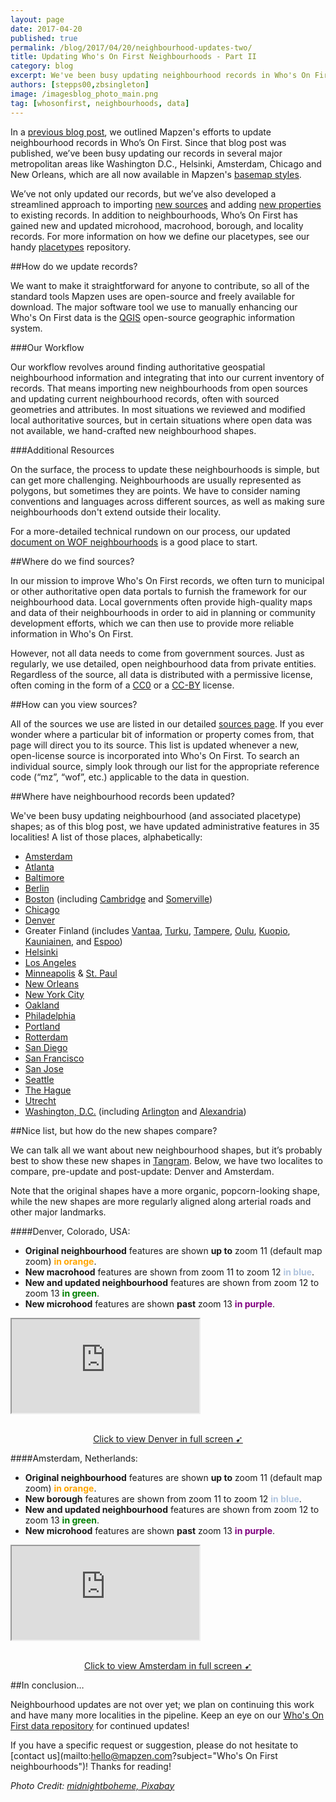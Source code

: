 ```yaml
---
layout: page
date: 2017-04-20
published: true
permalink: /blog/2017/04/20/neighbourhood-updates-two/
title: Updating Who's On First Neighbourhoods - Part II
category: blog
excerpt: We've been busy updating neighbourhood records in Who's On First - check them out!
authors: [stepps00,zbsingleton]
image: /imagesblog_photo_main.png
tag: [whosonfirst, neighbourhoods, data]
---
```


In a [previous blog post](https://mapzen.com/blog/sf-neighbourhood-updates/), we outlined Mapzen's efforts to update neighbourhood records in Who’s On First. Since that blog post was published, we’ve been busy updating our records in several major metropolitan areas like Washington D.C., Helsinki, Amsterdam, Chicago and New Orleans, which are all now available in Mapzen's [basemap styles](https://mapzen.com/products/maps/).

We’ve not only updated our records, but we’ve also developed a streamlined approach to importing [new sources](https://github.com/whosonfirst/whosonfirst-sources/tree/master/sources) and adding [new properties](https://github.com/whosonfirst/whosonfirst-properties/tree/master/aliases) to existing records. In addition to neighbourhoods, Who’s On First has gained new and updated microhood, macrohood, borough, and locality records. For more information on how we define our placetypes, see our handy [placetypes](https://github.com/whosonfirst/whosonfirst-placetypes) repository.

##How do we update records?

We want to make it straightforward for anyone to contribute, so all of the standard tools Mapzen uses are open-source and freely available for download. The major software tool we use to manually enhancing our Who's On First data is the [QGIS](http://www.qgis.org/en/site/) open-source geographic information system.

###Our Workflow

Our workflow revolves around finding authoritative geospatial neighbourhood information and integrating that into our current inventory of records. That means importing new neighbourhoods from open sources and updating current neighbourhood records, often with sourced geometries and attributes. In most situations we reviewed and modified local authoritative sources, but in certain situations where open data was not available, we hand-crafted new neighbourhood shapes.

###Additional Resources

On the surface, the process to update these neighbourhoods is simple, but can get more challenging. Neighbourhoods are usually represented as polygons, but sometimes they are points. We have to consider naming conventions and languages across different sources, as well as making sure neighbourhoods don't extend outside their locality. 

For a more-detailed technical rundown on our process, our updated [document on WOF neighbourhoods](https://github.com/whosonfirst/whosonfirst-cookbook/blob/master/issue_workflows/sf_neighbourhood_updates_pt_1.md) is a good place to start.

##Where do we find sources?

In our mission to improve Who's On First records, we often turn to municipal or other authoritative open data portals to furnish the framework for our neighbourhood data. Local governments often provide high-quality maps and data of their neighbourhoods in order to aid in planning or community development efforts, which we can then use to provide more reliable information in Who's On First. 

However, not all data needs to come from government sources. Just as regularly, we use detailed, open neighbourhood data from private entities. Regardless of the source, all data is distributed with a permissive license, often coming in the form of a [CC0](https://creativecommons.org/share-your-work/public-domain/cc0/) or a [CC-BY](https://creativecommons.org/licenses/by/4.0/) license.

##How can you view sources?

All of the sources we use are listed in our detailed [sources page](https://github.com/whosonfirst/whosonfirst-sources/tree/master/sources#sources). If you ever wonder where a particular bit of information or property comes from, that page will direct you to its source. This list is updated whenever a new, open-license source is incorporated into Who's On First. To search an individual source, simply look through our list for the appropriate reference code (“mz”, “wof”, etc.) applicable to the data in question.

##Where have neighbourhood records been updated?

We've been busy updating neighbourhood (and associated placetype) shapes; as of this blog post, we have updated administrative features in 35 localities! A list of those places, alphabetically:

- [Amsterdam](https://whosonfirst.mapzen.com/spelunker/download/101751893/)
- [Atlanta](https://whosonfirst.mapzen.com/spelunker/download/85936429/)
- [Baltimore](https://whosonfirst.mapzen.com/spelunker/download/102081589/)
- [Berlin](https://whosonfirst.mapzen.com/spelunker/download/101748799/)
- [Boston](https://whosonfirst.mapzen.com/spelunker/download/85950361/) (including [Cambridge](https://whosonfirst.mapzen.com/spelunker/download/85950329/) and [Somerville](https://whosonfirst.mapzen.com/spelunker/download/85950339/))
- [Chicago](https://whosonfirst.mapzen.com/spelunker/download/85940195/)
- [Denver](https://whosonfirst.mapzen.com/spelunker/download/85928879/)
- Greater Finland (includes [Vantaa](https://whosonfirst.mapzen.com/spelunker/download/101748419/), [Turku](https://whosonfirst.mapzen.com/spelunker/download/101748421/), [Tampere](https://whosonfirst.mapzen.com/spelunker/download/101748431/), [Oulu](https://whosonfirst.mapzen.com/spelunker/download/101748443/), [Kuopio](https://whosonfirst.mapzen.com/spelunker/download/101748439/), [Kauniainen](https://whosonfirst.mapzen.com/spelunker/download/101753897/), and [Espoo](https://whosonfirst.mapzen.com/spelunker/download/101748415/))
- [Helsinki](https://whosonfirst.mapzen.com/spelunker/download/101748417/)
- [Los Angeles](https://whosonfirst.mapzen.com/spelunker/download/85923517/)
- [Minneapolis](https://whosonfirst.mapzen.com/spelunker/download/85969169/) & [St. Paul](https://whosonfirst.mapzen.com/spelunker/download/85953191/)
- [New Orleans](https://whosonfirst.mapzen.com/spelunker/download/85948111/)
- [New York City](https://whosonfirst.mapzen.com/spelunker/download/85977539/)
- [Oakland](https://whosonfirst.mapzen.com/spelunker/download/85921881/)
- [Philadelphia](https://whosonfirst.mapzen.com/spelunker/download/102081353/)
- [Portland](https://whosonfirst.mapzen.com/spelunker/download/101715829/)
- [Rotterdam](https://whosonfirst.mapzen.com/spelunker/download/101751843/)
- [San Diego](https://whosonfirst.mapzen.com/spelunker/download/85922227/)
- [San Francisco](https://whosonfirst.mapzen.com/spelunker/download/85922583/)
- [San Jose](https://whosonfirst.mapzen.com/spelunker/download/85922347/)
- [Seattle](https://whosonfirst.mapzen.com/spelunker/download/101730401/)
- [The Hague](https://whosonfirst.mapzen.com/spelunker/download/101752763/)
- [Utrecht](https://whosonfirst.mapzen.com/spelunker/download/101751827/)
- [Washington, D.C.](https://whosonfirst.mapzen.com/spelunker/download/85931779/) (including [Arlington](https://whosonfirst.mapzen.com/spelunker/download/101729469/) and [Alexandria](https://whosonfirst.mapzen.com/spelunker/download/102080641/))

##Nice list, but how do the new shapes compare?

We can talk all we want about new neighbourhood shapes, but it’s probably best to show these new shapes in [Tangram](https://mapzen.com/tangram/play/). Below, we have two localites to compare, pre-update and post-update: Denver and Amsterdam. 

Note that the original shapes have a more organic, popcorn-looking shape, while the new shapes are more regularly aligned along arterial roads and other major landmarks.

####Denver, Colorado, USA:

- **Original neighbourhood** features are shown **up to** zoom 11 (default map zoom) <span style="color:orange; font-weight: bold;">in orange</span>.
- **New macrohood** features are shown from zoom 11 to zoom 12 <span style="color:LightSteelBlue; font-weight: bold;">in blue</span>.
- **New and updated neighbourhood** features are shown from zoom 12 to zoom 13 <span style="color:green; font-weight: bold;">in green</span>.
- **New microhood** features are shown **past** zoom 13 <span style="color:purple; font-weight: bold;">in purple</span>.

<div class="demo-wrapper" id="refillcycle" style="background-image:url('images/denver.gif');">
<div id=screenshot></div>
<iframe src="https://tangrams.github.io/tangram-frame/?noscroll&url=images/denver.yaml#10.5/39.7609/-104.8612"></iframe>
</div>
<p style="text-align: center"  class='caption'><br><a style="font-weight:normal"href="https://tangrams.github.io/tangram-frame/?url=images/denver.yaml#10.5/39.7609/-104.8612">Click to view Denver in full screen ➹</a> <br></p>



####Amsterdam, Netherlands:

- **Original neighbourhood** features are shown **up to** zoom 11 (default map zoom) <span style="color:orange; font-weight: bold;">in orange</span>.
- **New borough** features are shown from zoom 11 to zoom 12 <span style="color:LightSteelBlue; font-weight: bold;">in blue</span>.
- **New and updated neighbourhood** features are shown from zoom 12 to zoom 13 <span style="color:green; font-weight: bold;">in green</span>.
- **New microhood** features are shown **past** zoom 13 <span style="color:purple; font-weight: bold;">in purple</span>.

<div class="demo-wrapper" id="refillcycle" style="background-image:url('images/amsterdam.gif');"><iframe src="https://tangrams.github.io/tangram-frame/?noscroll&url=images/amsterdam.yaml#10.5/52.3553/4.8892"></iframe></div><p style="text-align: center"  class='caption'><br><a style="font-weight:normal"href="https://tangrams.github.io/tangram-frame/?url=images/amsterdam.yaml#10.5/52.3553/4.8892">Click to view Amsterdam in full screen ➹</a> <br></p>

##In conclusion…

Neighbourhood updates are not over yet; we plan on continuing this work and have many more localities in the pipeline. Keep an eye on our [Who's On First data repository](https://github.com/whosonfirst-data/whosonfirst-data) for continued updates! 

If you have a specific request or suggestion, please do not hesitate to [contact us](mailto:hello@mapzen.com?subject="Who's On First neighbourhoods")! Thanks for reading!

_Photo Credit: [midnightboheme, Pixabay](https://pixabay.com/en/new-orleans-neighborhoods-map-river-1228029/)_
